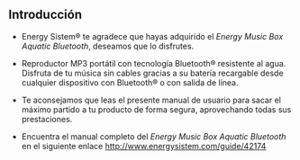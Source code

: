 ## Introducción

* Energy Sistem® te agradece que hayas adquirido el *Energy Music Box Aquatic Bluetooth*, deseamos que lo disfrutes.

* Reproductor MP3 portátil con tecnología Bluetooth® resistente al agua. Disfruta de tu música sin cables gracias a su batería recargable desde cualquier dispositivo con Bluetooth® o con salida de línea.

* Te aconsejamos que leas el presente manual de usuario para sacar el máximo partido a tu producto de forma segura, aprovechando todas sus prestaciones.

* Encuentra el manual completo del *Energy Music Box Aquatic Bluetooth* en el siguiente enlace http://www.energysistem.com/guide/42174

